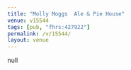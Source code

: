```yaml
---
title: "Molly Moggs  Ale & Pie House"
venue: v15544
tags: [pub, "fhrs:427922"]
permalink: /v/15544/
layout: venue
---
```

null